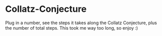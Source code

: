 # Collatz-Conjecture
Plug in a number, see the steps it takes along the Collatz Conjecture, plus the number of total steps. This took me way too long, so enjoy :)
